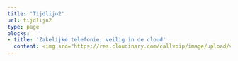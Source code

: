```yaml
---
title: 'Tijdlijn2'
url: tijdlijn2
type: page
blocks:
- title: 'Zakelijke telefonie, veilig in de cloud'
  content: <img src="https://res.cloudinary.com/callvoip/image/upload/v1577777786/JAN_-_Vamos_niong2.png"></img> <br> <img src="https://res.cloudinary.com/callvoip/image/upload/v1577777786/JAN_-_Vamos_niong2.png"></img>
---
```


